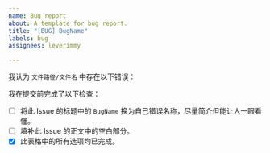 ```yaml
---
name: Bug report
about: A template for bug report.
title: "[BUG] BugName"
labels: bug
assignees: leverimmy

---
```


我认为 `文件路径/文件名` 中存在以下错误：

<!-- 详细解释错误（自此开始） -->


<!-- 详细解释错误（至此结束） -->

我在提交前完成了以下检查：
- [ ] 将此 Issue 的标题中的 `BugName` 换为自己错误名称，尽量简介但能让人一眼看懂。
- [ ] 填补此 Issue 的正文中的空白部分。
- [x] 此表格中的所有选项均已完成。
